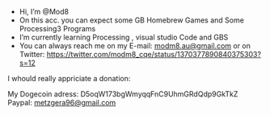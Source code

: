 -  Hi, I’m @Mod8
-  On this acc. you can expect some GB Homebrew Games and Some Processing3 Programs
-  I’m currently learning Processing , visual studio Code and GBS
-  You can always reach me on my E-mail: modm8.au@gmail.com or on Twitter: https://twitter.com/modm8_cqe/status/1370377890840375303?s=12

I whould really appriciate a donation:

My Dogecoin adress: D5oqW173bgWmyqqFnC9UhmGRdQdp9GkTkZ
Paypal: metzgera96@gmail.com
